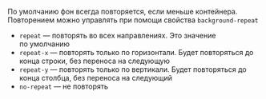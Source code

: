 По умолчанию фон всегда повторяется, если меньше контейнера. Повторением можно управлять при помощи свойства `background-repeat`

- `repeat` — повторять во всех направлениях. Это значение по умолчанию
- `repeat-x` — повторять только по горизонтали. Будет повторяться до конца строки, без переноса на следующую
- `repeat-y` — повторять только по вертикали. Будет повторяться до конца столбца, без переноса на следующий
- `no-repeat` — не повторять
